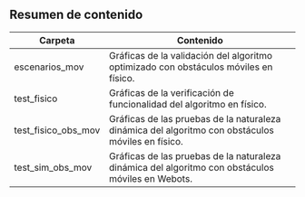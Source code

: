 ## Resumen de contenido

| Carpeta             | Contenido                                                                                         |
|---------------------|---------------------------------------------------------------------------------------------------|
| escenarios_mov      | Gráficas de la validación del algoritmo optimizado con obstáculos móviles en físico.              |
| test_fisico         | Gráficas de la verificación de funcionalidad del algoritmo en físico.                             |
| test_fisico_obs_mov | Gráficas de las pruebas de la naturaleza dinámica del algoritmo con obstáculos móviles en físico. |
| test_sim_obs_mov    | Gráficas de las pruebas de la naturaleza dinámica del algoritmo con obstáculos móviles en Webots. |